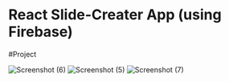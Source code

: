 # React Slide-Creater App (using Firebase)
#Project

![Screenshot (6)](https://github.com/user-attachments/assets/3ccd33df-f294-48b8-9fd2-97450166b063)
![Screenshot (5)](https://github.com/user-attachments/assets/c97143d5-cacb-4537-85a1-f3b00e98c215)
![Screenshot (7)](https://github.com/user-attachments/assets/040cf45f-761b-4f40-9618-f15b8193b623)
